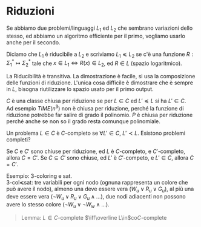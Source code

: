 # Riduzioni

Se abbiamo due problemi/linguaggi $L_1$ ed $L_2$ che sembrano variazioni dello stesso, ed abbiamo un algoritmo efficiente per il primo, vogliamo usarlo anche per il secondo.

Diciamo che $L_1$ è riducibile a $L_2$ e scriviamo $L_1\preceq L_2$ se c'è una funzione $R:\Sigma_1^*\mapsto\Sigma_2^*$ tale che $x\in L_1\iff R(x)\in L_2$, ed $R\in L$ (spazio logaritmico).

La Riducibilità è transitiva. La dimostrazione è facile, si usa la composizione delle funzioni di riduzione. L'unica cosa difficile è dimostrare che è sempre in $L$, bisogna riutilizzare lo spazio usato per il primo output.

$C$ è una classe chiusa per riduzione se per $L\in C$ ed $L'\preceq L$ si ha $L'\in C$.\
Ad esempio $TIME(n^3)$ non è chiusa per riduzione, perché la funzione di riduzione potrebbe far salire di grado il polinomio. $P$ è chiusa per riduzione perché anche se non so il grado resta comunque polinomiale.

Un problema $L\in C$ è $C$-completo se $\forall L'\in C$, $L'\prec L$. Esistono problemi completi?

Se $C$ e $C'$ sono chiuse per riduzione, ed $L$ è $C$-completo, e $C'$-completo, allora $C=C'$.
Se $C\subseteq C'$ sono chiuse, ed $L'$ è $C'$-competo, e $L'\in C$, allora $C=C'$.

Esempio: 3-coloring e sat.\
3-col$\preceq$sat: tre variabili per ogni nodo (ognuna rappresenta un colore che può avere il nodo), almeno una deve essere vera ($W_u\lor R_u\lor G_u$), al più una deve essere vera ($\lnot W_u\lor R_u\lor G_u\land...$), due nodi adiacenti non possono avere lo stesso colore ($\lnot W_u\lor \lnot W_w\land...$).

> Lemma: $L\in C$-complete $\iff\overline L\in$co$C$-complete